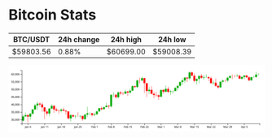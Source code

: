 # Bitcoin Stats

BTC/USDT|24h change|24h high|24h low|
|---|---|---|---|
|$59803.56|0.88%|$60699.00|$59008.39|

<img src="./chart.svg">
